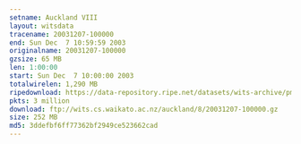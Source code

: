 ```yaml
---
setname: Auckland VIII
layout: witsdata
tracename: 20031207-100000
end: Sun Dec  7 10:59:59 2003
originalname: 20031207-100000
gzsize: 65 MB
len: 1:00:00
start: Sun Dec  7 10:00:00 2003
totalwirelen: 1,290 MB
ripedownload: https://data-repository.ripe.net/datasets/wits-archive/pma/long/auck/8//20031207-100000.gz
pkts: 3 million
download: ftp://wits.cs.waikato.ac.nz/auckland/8/20031207-100000.gz
size: 252 MB
md5: 3ddefbf6ff77362bf2949ce523662cad
---
```

